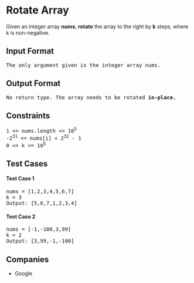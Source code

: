 <h1>Rotate Array</h1>

<p>Given an integer array <b>nums</b>, <b>rotate</b> the array to the right by <b>k</b> steps, where k is non-negative.</p>

<h2>Input Format</h2>

<pre>
The only argument given is the integer array nums.
</pre>

<h2>Output Format</h2>

<pre>
No return type. The array needs to be rotated <b>in-place.</b>
</pre>

<h2>Constraints</h2>

<pre>
1 <= nums.length <= 10<sup>5</sup>
-2<sup>31</sup> <= nums[i] < 2<sup>32</sup> - 1
0 <= k <= 10<sup>5</sup>
</pre>

<h2>Test Cases</h2>

<h4>Test Case 1</h4>

<pre>
nums = [1,2,3,4,5,6,7]
k = 3
Output: [5,6,7,1,2,3,4]
</pre>

<h4>Test Case 2</h4>

<pre>
nums = [-1,-100,3,99]
k = 2
Output: [3,99,-1,-100]
</pre>

<h2>Companies</h2>

<ul>
  <li>Google</li>
</ul>
